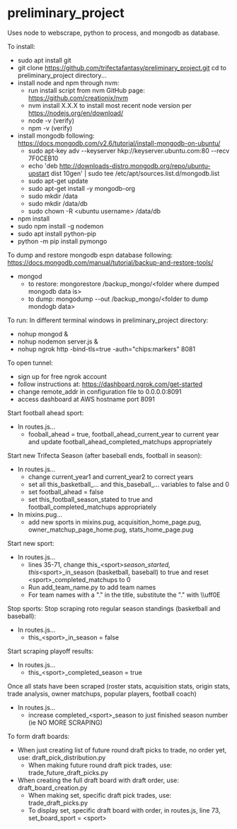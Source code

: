 # preliminary_project
Uses node to webscrape, python to process, and mongodb as database.

To install:
+ sudo apt install git
+ git clone https://github.com/trifectafantasy/preliminary_project.git
cd to preliminary_project directory...
+ install node and npm through nvm:
  - run install script from nvm GitHub page: https://github.com/creationix/nvm
  - nvm install X.X.X to install most recent node version per https://nodejs.org/en/download/
  - node -v (verify)
  - npm -v (verify)
+ install mongodb following: https://docs.mongodb.com/v2.6/tutorial/install-mongodb-on-ubuntu/
  - sudo apt-key adv --keyserver hkp://keyserver.ubuntu.com:80 --recv 7F0CEB10
  - echo 'deb http://downloads-distro.mongodb.org/repo/ubuntu-upstart dist 10gen' | sudo tee /etc/apt/sources.list.d/mongodb.list
  - sudo apt-get update
  - sudo apt-get install -y mongodb-org
  - sudo mkdir /data
  - sudo mkdir /data/db
  - sudo chown -R \<ubuntu username\> /data/db
+ npm install
+ sudo npm install -g nodemon
+ sudo apt install python-pip
+ python -m pip install pymongo

To dump and restore mongodb espn database following: https://docs.mongodb.com/manual/tutorial/backup-and-restore-tools/
+ mongod
  - to restore: mongorestore /backup_mongo/\<folder where dumped mongodb data is\>
  - to dump: mongodump --out /backup_mongo/\<folder to dump mondogb data\>
  
To run:
In different terminal windows in preliminary_project directory:
+ nohup mongod &
+ nohup nodemon server.js &
+ nohup ngrok http -bind-tls=true -auth="chips:markers" 8081

To open tunnel:
+ sign up for free ngrok account
+ follow instructions at: https://dashboard.ngrok.com/get-started
+ change remote_addr in configuration file to 0.0.0.0:8091
+ access dashboard at AWS hostname port 8091

Start football ahead sport:
+ In routes.js...
  - fooball_ahead = true, football_ahead_current_year to current year and update football_ahead_completed_matchups appropriately

Start new Trifecta Season (after baseball ends, football in season):
+ In routes.js...
  - change current_year1 and current_year2 to correct years
  - set all this_basketball_... and this_baseball_... variables to false and 0
  - set football_ahead = false
  - set this_football_season_stated to true and football_completed_matchups appropriately
+ In mixins.pug...
  - add new sports in mixins.pug, acquisition_home_page.pug, owner_matchup_page_home.pug, stats_home_page.pug

Start new sport:
+ In routes.js...
  - lines 35-71, change this_\<sport\>_season_started, this_\<sport\>_in_season (basketball, baseball) to true and reset \<sport\>_completed_matchups to 0
  - Run add_team_name.py to add team names
  - For team names with a "." in the title, substitute the "." with \\\uff0E

Stop sports:
Stop scraping roto regular season standings (basketball and baseball):
+ In routes.js...
  - this_\<sport\>_in_season = false

Start scraping playoff results:
+ In routes.js...
  - this_\<sport\>_completed_season = true

Once all stats have been scraped (roster stats, acquisition stats, origin stats, trade analysis, owner matchups, popular players, football coach)
+ In routes.js...
  - increase completed_\<sport\>_season to just finished season number (ie NO MORE SCRAPING)

To form draft boards:
+ When just creating list of future round draft picks to trade, no order yet, use: draft_pick_distribution.py
  - When making future round draft pick trades, use: trade_future_draft_picks.py
+ When creating the full draft board with draft order, use: draft_board_creation.py
  - When making set, specific draft pick trades, use: trade_draft_picks.py
  - To display set, specific draft board with order, in routes.js, line 73, set_board_sport = \<sport\>

